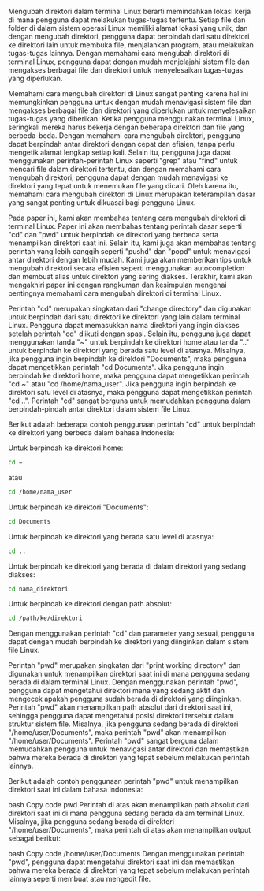Mengubah direktori dalam terminal Linux berarti memindahkan lokasi kerja di mana pengguna dapat melakukan tugas-tugas tertentu. Setiap file dan folder di dalam sistem operasi Linux memiliki alamat lokasi yang unik, dan dengan mengubah direktori, pengguna dapat berpindah dari satu direktori ke direktori lain untuk membuka file, menjalankan program, atau melakukan tugas-tugas lainnya. Dengan memahami cara mengubah direktori di terminal Linux, pengguna dapat dengan mudah menjelajahi sistem file dan mengakses berbagai file dan direktori untuk menyelesaikan tugas-tugas yang diperlukan.

Memahami cara mengubah direktori di Linux sangat penting karena hal ini memungkinkan pengguna untuk dengan mudah menavigasi sistem file dan mengakses berbagai file dan direktori yang diperlukan untuk menyelesaikan tugas-tugas yang diberikan. Ketika pengguna menggunakan terminal Linux, seringkali mereka harus bekerja dengan beberapa direktori dan file yang berbeda-beda. Dengan memahami cara mengubah direktori, pengguna dapat berpindah antar direktori dengan cepat dan efisien, tanpa perlu mengetik alamat lengkap setiap kali. Selain itu, pengguna juga dapat menggunakan perintah-perintah Linux seperti "grep" atau "find" untuk mencari file dalam direktori tertentu, dan dengan memahami cara mengubah direktori, pengguna dapat dengan mudah menavigasi ke direktori yang tepat untuk menemukan file yang dicari. Oleh karena itu, memahami cara mengubah direktori di Linux merupakan keterampilan dasar yang sangat penting untuk dikuasai bagi pengguna Linux.

Pada paper ini, kami akan membahas tentang cara mengubah direktori di terminal Linux. Paper ini akan membahas tentang perintah dasar seperti "cd" dan "pwd" untuk berpindah ke direktori yang berbeda serta menampilkan direktori saat ini. Selain itu, kami juga akan membahas tentang perintah yang lebih canggih seperti "pushd" dan "popd" untuk menavigasi antar direktori dengan lebih mudah. Kami juga akan memberikan tips untuk mengubah direktori secara efisien seperti menggunakan autocompletion dan membuat alias untuk direktori yang sering diakses. Terakhir, kami akan mengakhiri paper ini dengan rangkuman dan kesimpulan mengenai pentingnya memahami cara mengubah direktori di terminal Linux.

Perintah "cd" merupakan singkatan dari "change directory" dan digunakan untuk berpindah dari satu direktori ke direktori yang lain dalam terminal Linux. Pengguna dapat memasukkan nama direktori yang ingin diakses setelah perintah "cd" diikuti dengan spasi. Selain itu, pengguna juga dapat menggunakan tanda "~" untuk berpindah ke direktori home atau tanda ".." untuk berpindah ke direktori yang berada satu level di atasnya. Misalnya, jika pengguna ingin berpindah ke direktori "Documents", maka pengguna dapat mengetikkan perintah "cd Documents". Jika pengguna ingin berpindah ke direktori home, maka pengguna dapat mengetikkan perintah "cd ~" atau "cd /home/nama_user". Jika pengguna ingin berpindah ke direktori satu level di atasnya, maka pengguna dapat mengetikkan perintah "cd ..". Perintah "cd" sangat berguna untuk memudahkan pengguna dalam berpindah-pindah antar direktori dalam sistem file Linux.

Berikut adalah beberapa contoh penggunaan perintah "cd" untuk berpindah ke direktori yang berbeda dalam bahasa Indonesia:

Untuk berpindah ke direktori home:
```sh
cd ~
```
atau
```sh
cd /home/nama_user
```
Untuk berpindah ke direktori "Documents":
```sh
cd Documents
```
Untuk berpindah ke direktori yang berada satu level di atasnya:
```sh
cd ..
```
Untuk berpindah ke direktori yang berada di dalam direktori yang sedang diakses:
```sh
cd nama_direktori
```
Untuk berpindah ke direktori dengan path absolut:

```sh
cd /path/ke/direktori
```
Dengan menggunakan perintah "cd" dan parameter yang sesuai, pengguna dapat dengan mudah berpindah ke direktori yang diinginkan dalam sistem file Linux.

Perintah "pwd" merupakan singkatan dari "print working directory" dan digunakan untuk menampilkan direktori saat ini di mana pengguna sedang berada di dalam terminal Linux. Dengan menggunakan perintah "pwd", pengguna dapat mengetahui direktori mana yang sedang aktif dan mengecek apakah pengguna sudah berada di direktori yang diinginkan. Perintah "pwd" akan menampilkan path absolut dari direktori saat ini, sehingga pengguna dapat mengetahui posisi direktori tersebut dalam struktur sistem file. Misalnya, jika pengguna sedang berada di direktori "/home/user/Documents", maka perintah "pwd" akan menampilkan "/home/user/Documents". Perintah "pwd" sangat berguna dalam memudahkan pengguna untuk menavigasi antar direktori dan memastikan bahwa mereka berada di direktori yang tepat sebelum melakukan perintah lainnya.

Berikut adalah contoh penggunaan perintah "pwd" untuk menampilkan direktori saat ini dalam bahasa Indonesia:

bash
Copy code
pwd
Perintah di atas akan menampilkan path absolut dari direktori saat ini di mana pengguna sedang berada dalam terminal Linux. Misalnya, jika pengguna sedang berada di direktori "/home/user/Documents", maka perintah di atas akan menampilkan output sebagai berikut:

bash
Copy code
/home/user/Documents
Dengan menggunakan perintah "pwd", pengguna dapat mengetahui direktori saat ini dan memastikan bahwa mereka berada di direktori yang tepat sebelum melakukan perintah lainnya seperti membuat atau mengedit file.
